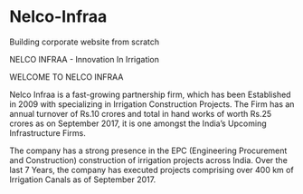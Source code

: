 # Nelco-Infraa
Building corporate website from scratch

NELCO INFRAA - Innovation In Irrigation

WELCOME TO NELCO INFRAA

Nelco Infraa is a fast-growing partnership firm, which has been Established in 2009 with specializing in Irrigation Construction Projects. The Firm has an annual turnover of Rs.10 crores and total in hand works of worth Rs.25 crores as on September 2017, it is one amongst the India’s Upcoming Infrastructure Firms.

The company has a strong presence in the EPC (Engineering Procurement and Construction) construction of irrigation projects across India. Over the last 7 Years, the company has executed projects comprising over 400 km of Irrigation Canals as of September 2017.
